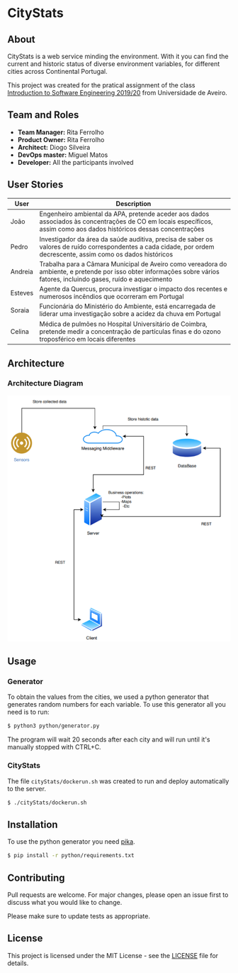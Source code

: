 # CityStats

## About

CityStats is a web service minding the environment.
With it you can find the current and historic status of diverse environment variables,
for different cities across Continental Portugal.

This project was created for the pratical assignment of the class [Introduction to Software Engineering 2019/20](https://www.ua.pt/en/uc/12288) from Universidade de Aveiro.

## Team and Roles

- **Team Manager:** Rita Ferrolho
- **Product Owner:** Rita Ferrolho
- **Architect:** Diogo Silveira
- **DevOps master:** Miguel Matos
- **Developer:** All the participants involved

## User Stories
| User | Description | 
| ---- | ----------- |
| João | Engenheiro ambiental da APA, pretende aceder aos dados associados às concentrações de CO em locais específicos, assim como aos dados históricos dessas concentrações
| Pedro | Investigador da área da saúde auditiva, precisa de saber os valores de ruído correspondentes a cada cidade, por ordem decrescente, assim como os dados históricos
| Andreia | Trabalha para a Câmara Municipal de Aveiro como vereadora do ambiente, e pretende por isso obter informações sobre vários fatores, incluindo gases, ruído e aquecimento
| Esteves | Agente da Quercus, procura investigar o impacto dos recentes e numerosos incêndios que ocorreram em Portugal
| Soraia | Funcionária do Ministério do Ambiente, está encarregada de liderar uma investigação sobre a acidez da chuva em Portugal
| Celina | Médica de pulmões no Hospital Universitário de Coimbra, pretende medir a concentração de partículas finas e do ozono troposférico em locais diferentes

## Architecture
### Architecture Diagram
![img](./img/Architecture.png)

## Usage
### Generator

To obtain the values from the cities, we used a python generator that generates random numbers for each variable. 
To use this generator all you need is to run:
```bash
$ python3 python/generator.py
``` 

The program will wait 20 seconds after each city and will run until it's manually stopped with CTRL+C.

### CityStats
The file ``cityStats/dockerun.sh`` was created to run and deploy automatically to the server.

```bash
$ ./cityStats/dockerun.sh
```

## Installation

To use the python generator you need [pika](https://pika.readthedocs.io/en/stable/).

```bash
$ pip install -r python/requirements.txt
```

## Contributing
Pull requests are welcome. For major changes, please open an issue first to discuss what you would like to change.

Please make sure to update tests as appropriate.

## License
This project is licensed under the MIT License - see the [LICENSE](LICENSE) file for details.